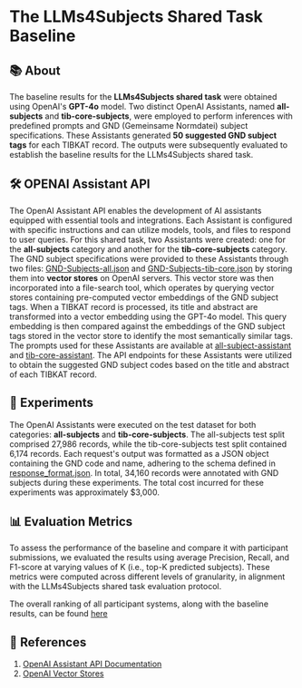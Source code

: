 # The **LLMs4Subjects** Shared Task Baseline

## 📚 About

The baseline results for the **LLMs4Subjects shared task** were obtained using OpenAI's **GPT-4o** model. Two distinct OpenAI Assistants, named **all-subjects** and **tib-core-subjects**, were employed to perform inferences with predefined prompts and GND (Gemeinsame Normdatei) subject specifications. These Assistants generated **50 suggested GND subject tags** for each TIBKAT record. The outputs were subsequently evaluated to establish the baseline results for the LLMs4Subjects shared task.

## 🛠️ OPENAI Assistant API

The OpenAI Assistant API enables the development of AI assistants equipped with essential tools and integrations. Each Assistant is configured with specific instructions and can utilize models, tools, and files to respond to user queries. For this shared task, two Assistants were created: one for the **all-subjects** category and another for the **tib-core-subjects** category. The GND subject specifications were provided to these Assistants through two files: [GND-Subjects-all.json](../shared-task-datasets/GND/dataset/GND-Subjects-all.json) and [GND-Subjects-tib-core.json](../shared-task-datasets/GND/dataset/GND-Subjects-tib-core.json) by storing them into **vector stores** on OpenAI servers. This vector store was then incorporated into a file-search tool, which operates by querying vector stores containing pre-computed vector embeddings of the GND subject tags. When a TIBKAT record is processed, its title and abstract are transformed into a vector embedding using the GPT-4o model. This query embedding is then compared against the embeddings of the GND subject tags stored in the vector store to identify the most semantically similar tags. The prompts used for these Assistants are available at [all-subject-assistant](prompts/all-subject-assistant.txt) and [tib-core-assistant](prompts/tib-core-assistant.txt). The API endpoints for these Assistants were utilized to obtain the suggested GND subject codes based on the title and abstract of each TIBKAT record.

## 🔬 Experiments

The OpenAI Assistants were executed on the test dataset for both categories: **all-subjects** and **tib-core-subjects**. The all-subjects test split comprised 27,986 records, while the tib-core-subjects test split contained 6,174 records. Each request's output was formatted as a JSON object containing the GND code and name, adhering to the schema defined in [response_format.json](response_format.json). In total, 34,160 records were annotated with GND subjects during these experiments. The total cost incurred for these experiments was approximately $3,000.

## 📊 Evaluation Metrics

To assess the performance of the baseline and compare it with participant submissions, we evaluated the results using average Precision, Recall, and F1-score at varying values of K (i.e., top-K predicted subjects). These metrics were computed across different levels of granularity, in alignment with the LLMs4Subjects shared task evaluation protocol.

The overall ranking of all participant systems, along with the baseline results, can be found [here](https://sites.google.com/view/llms4subjects/team-results-leaderboard)

## 📌 References

1. [OpenAI Assistant API Documentation](https://platform.openai.com/docs/api-reference/assistants)
2. [OpenAI Vector Stores](https://platform.openai.com/docs/api-reference/vector-stores)